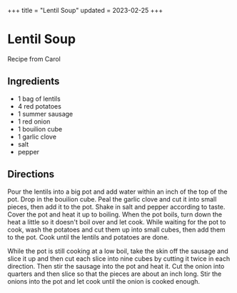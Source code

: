 +++
title = "Lentil Soup"
updated = 2023-02-25
+++

# Lentil Soup

Recipe from Carol

## Ingredients

- 1 bag of lentils
- 4 red potatoes
- 1 summer sausage
- 1 red onion
- 1 bouilion cube
- 1 garlic clove
- salt
- pepper

## Directions

Pour the lentils into a big pot and add water within an inch of the top of the pot. Drop in the bouilion cube. Peal the garlic clove and cut it into small pieces, then add it to the pot. Shake in salt and pepper according to taste. Cover the pot and heat it up to boiling. When the pot boils, turn down the heat a little so it doesn't boil over and let cook. While waiting for the pot to cook, wash the potatoes and cut them up into small cubes, then add them to the pot. Cook until the lentils and potatoes are done.

While the pot is still cooking at a low boil, take the skin off the sausage and slice it up and then cut each slice into nine cubes by cutting it twice in each direction. Then stir the sausage into the pot and heat it. Cut the onion into quarters and then slice so that the pieces are about an inch long. Stir the onions into the pot and let cook until the onion is cooked enough.